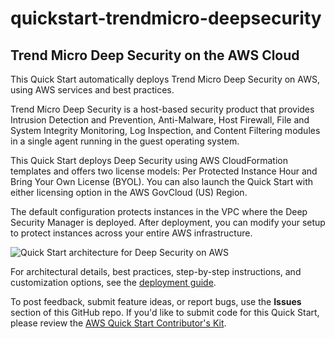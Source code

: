 # quickstart-trendmicro-deepsecurity
## Trend Micro Deep Security on the AWS Cloud


This Quick Start automatically deploys Trend Micro Deep Security on AWS, using AWS services and best practices.

Trend Micro Deep Security is a host-based security product that provides Intrusion Detection and Prevention, Anti-Malware, 
Host Firewall, File and System Integrity Monitoring, Log Inspection, and Content Filtering modules in a single agent running 
in the guest operating system.

This Quick Start deploys Deep Security using AWS CloudFormation templates and offers two license models: 
Per Protected Instance Hour and Bring Your Own License (BYOL). 
You can also launch the Quick Start with either licensing option in the AWS GovCloud (US) Region.

The default configuration protects instances in the VPC where the Deep Security Manager is deployed. 
After deployment, you can modify your setup to protect instances across your entire AWS infrastructure.

![Quick Start architecture for Deep Security on AWS](https://d0.awsstatic.com/partner-network/QuickStart/datasheets/dsm-architecture.png)

For architectural details, best practices, step-by-step instructions, and customization options, see the 
[deployment guide](https://fwd.aws/wGVxy).

To post feedback, submit feature ideas, or report bugs, use the **Issues** section of this GitHub repo.
If you'd like to submit code for this Quick Start, please review the [AWS Quick Start Contributor's Kit](https://aws-quickstart.github.io/). 

